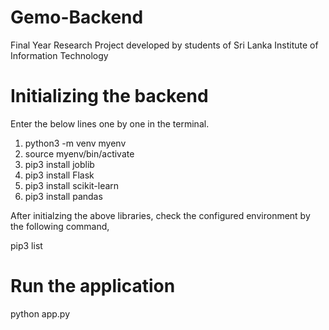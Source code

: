 # Gemo-Backend
Final Year Research Project developed by students of Sri Lanka Institute of Information Technology

# Initializing the backend
Enter the below lines one by one in the terminal.

1. python3 -m venv myenv 
2. source myenv/bin/activate
3. pip3 install joblib
4. pip3 install Flask
5. pip3 install scikit-learn
6. pip3 install pandas

After initialzing the above libraries, check the configured environment by the following command,

pip3 list

# Run the application

python app.py
